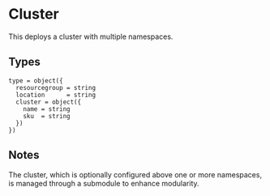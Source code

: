 # Cluster

This deploys a cluster with multiple namespaces.

## Types

```hcl
type = object({
  resourcegroup = string
  location      = string
  cluster = object({
    name = string
    sku  = string
  })
})
```

## Notes

The cluster, which is optionally configured above one or more namespaces, is managed through a submodule to enhance modularity.